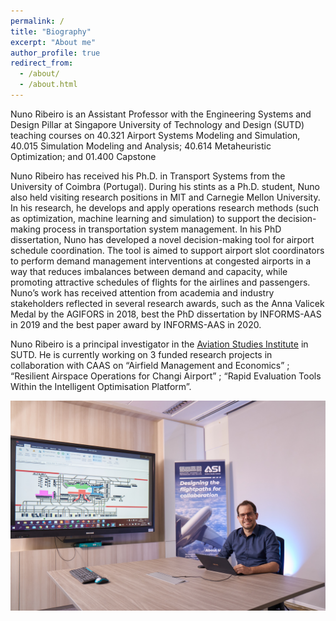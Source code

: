 ```yaml
---
permalink: /
title: "Biography"
excerpt: "About me"
author_profile: true
redirect_from: 
  - /about/
  - /about.html
---
```


Nuno Ribeiro is an Assistant Professor with the Engineering Systems and Design Pillar at Singapore University of Technology and Design (SUTD) teaching courses on 40.321 Airport Systems Modeling and Simulation, 40.015 Simulation Modeling and Analysis;  40.614 Metaheuristic Optimization; and 01.400 Capstone

Nuno Ribeiro has received his Ph.D. in Transport Systems from the University of Coimbra (Portugal). During his stints as a Ph.D. student, Nuno also held visiting research positions in MIT and Carnegie Mellon University. In his research, he develops and apply operations research methods (such as optimization, machine learning and simulation) to support the decision-making process in transportation system management. In his PhD dissertation, Nuno has developed a novel decision-making tool for airport schedule coordination. The tool is aimed to support airport slot coordinators to perform demand management interventions at congested airports in a way that reduces imbalances between demand and capacity, while promoting attractive schedules of flights for the airlines and passengers. Nuno’s work has received attention from academia and industry stakeholders reflected in several research awards, such as the Anna Valicek Medal by the AGIFORS in 2018, best the PhD dissertation by INFORMS-AAS in 2019 and the best paper award by INFORMS-AAS in 2020.

Nuno Ribeiro is a principal investigator in the [Aviation Studies Institute](https://asi.sutd.edu.sg/) in SUTD. He is currently working on 3 funded research projects in collaboration with CAAS on “Airfield Management and Economics” ; “Resilient Airspace Operations for Changi Airport” ; “Rapid Evaluation Tools Within the Intelligent Optimisation Platform”.

![Research Image](/images/ASIPicture.jpg)
